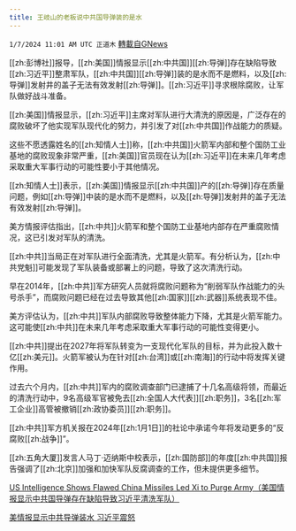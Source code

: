 ```yaml
---
title: 王岐山的老板说中共国导弹装的是水
---
```

`1/7/2024 11:01 AM UTC 正道木` [轉載自GNews](https://gnews.org/articles/2193402)

[[zh:彭博社]]报导，[[zh:美国]]情报显示[[zh:中共国]][[zh:导弹]]存在缺陷导致[[zh:习近平]]整肃军队，[[zh:中共国]][[zh:导弹]]装的是水而不是燃料，以及[[zh:导弹]]发射井的盖子无法有效发射[[zh:导弹]]。[[zh:习近平]]寻求根除腐败，让军队做好战斗准备。

[[zh:美国]]情报显示，[[zh:习近平]]主席对军队进行大清洗的原因是，广泛存在的腐败破坏了他实现军队现代化的努力，并引发了对[[zh:中共国]]作战能力的质疑。

这些不愿透露姓名的[[zh:知情人士]]称，[[zh:中共国]]火箭军内部和整个国防工业基地的腐败现象非常严重，[[zh:美国]]官员现在认为[[zh:习近平]]在未来几年考虑采取重大军事行动的可能性要小于其他情况。

[[zh:知情人士]]表示，[[zh:美国]]情报显示[[zh:中共国]]产的[[zh:导弹]]存在质量问题，例如[[zh:导弹]]中装的是水而不是燃料，以及[[zh:导弹]]发射井的盖子无法有效发射[[zh:导弹]]。

美方情报评估指出，[[zh:中共]]火箭军和整个国防工业基地内部存在严重腐败情况，这已引发对军队的清洗。

[[zh:中共]]当局正在对军队进行全面清洗，尤其是火箭军。有分析认为，[[zh:中共党魁]]可能发现了军队装备或部署上的问题，导致了这次清洗行动。

早在2014年，[[zh:中共]]军方研究人员就将腐败问题称为“削弱军队作战能力的头号杀手”，而腐败问题已经在过去导致其他[[zh:国家]][[zh:武器]]系统表现不佳。

美方评估认为，[[zh:中共]]军队内部腐败导致整体能力下降，尤其是火箭军能力。这可能使[[zh:中共]]在未来几年考虑采取重大军事行动的可能性变得更小。

[[zh:中共]]提出在2027年将军队转变为一支现代化军队的目标，并为此投入数十亿[[zh:美元]]。火箭军被认为在针对[[zh:台湾]]或[[zh:南海]]的行动中将发挥关键作用。

过去六个月内，[[zh:中共]]军内的腐败调查部门已逮捕了十几名高级将领，而最近的清洗行动中，9名高级军官被免去[[zh:全国人大代表]][[zh:职务]]，3名[[zh:军工企业]]高管被撤销[[zh:政协委员]][[zh:职务]]。

[[zh:中共]]军方机关报在2024年[[zh:1月1日]]的社论中承诺今年将发动更多的“反腐败[[zh:战争]]”。

[[zh:五角大厦]]发言人马丁‧迈纳斯中校表示，[[zh:国防部]]的年度[[zh:中共国]]报告强调了[[zh:北京]]加强和加快军队反腐调查的工作，但未提供更多细节。

[US Intelligence Shows Flawed China Missiles Led Xi to Purge Army（美国情报显示中共国导弹存在缺陷导致习近平清洗军队）](https://www.bloomberg.com/news/articles/2024-01-06/us-intelligence-shows-flawed-china-missiles-led-xi-jinping-to-purge-military)

[美情报显示中共导弹装水 习近平震怒](https://www.epochtimes.com/gb/24/1/6/n14152508.htm)
